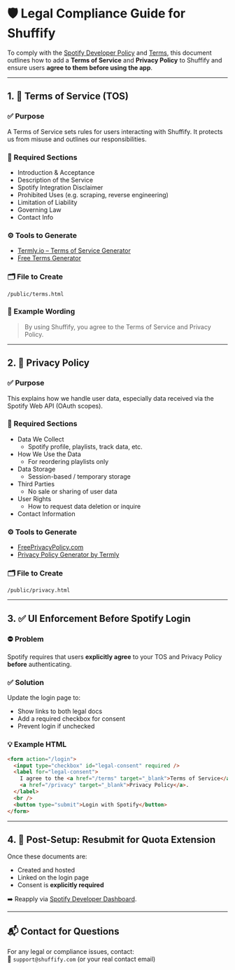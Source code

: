 
# 🛡️ Legal Compliance Guide for Shuffify

To comply with the [Spotify Developer Policy](https://developer.spotify.com/policy) and [Terms](https://developer.spotify.com/terms), this document outlines how to add a **Terms of Service** and **Privacy Policy** to Shuffify and ensure users **agree to them before using the app**.

---

## 1. 📝 Terms of Service (TOS)

### ✅ Purpose
A Terms of Service sets rules for users interacting with Shuffify. It protects us from misuse and outlines our responsibilities.

### 📌 Required Sections
- Introduction & Acceptance
- Description of the Service
- Spotify Integration Disclaimer
- Prohibited Uses (e.g. scraping, reverse engineering)
- Limitation of Liability
- Governing Law
- Contact Info

### ⚙️ Tools to Generate
- [Termly.io – Terms of Service Generator](https://termly.io/products/terms-and-conditions-generator/)
- [Free Terms Generator](https://www.termsfeed.com/terms-conditions-generator/)

### 🗂 File to Create
```
/public/terms.html
```

### 🔗 Example Wording
> By using Shuffify, you agree to the Terms of Service and Privacy Policy.

---

## 2. 🔐 Privacy Policy

### ✅ Purpose
This explains how we handle user data, especially data received via the Spotify Web API (OAuth scopes).

### 📌 Required Sections
- Data We Collect
  - Spotify profile, playlists, track data, etc.
- How We Use the Data
  - For reordering playlists only
- Data Storage
  - Session-based / temporary storage
- Third Parties
  - No sale or sharing of user data
- User Rights
  - How to request data deletion or inquire
- Contact Information

### ⚙️ Tools to Generate
- [FreePrivacyPolicy.com](https://www.freeprivacypolicy.com/)
- [Privacy Policy Generator by Termly](https://termly.io/products/privacy-policy-generator/)

### 🗂 File to Create
```
/public/privacy.html
```

---

## 3. ✅ UI Enforcement Before Spotify Login

### ⛔ Problem
Spotify requires that users **explicitly agree** to your TOS and Privacy Policy **before** authenticating.

### ✅ Solution

Update the login page to:

- Show links to both legal docs
- Add a required checkbox for consent
- Prevent login if unchecked

### 💡 Example HTML

```html
<form action="/login">
  <input type="checkbox" id="legal-consent" required />
  <label for="legal-consent">
    I agree to the <a href="/terms" target="_blank">Terms of Service</a> and
    <a href="/privacy" target="_blank">Privacy Policy</a>.
  </label>
  <br />
  <button type="submit">Login with Spotify</button>
</form>
```

---

## 4. 🔄 Post-Setup: Resubmit for Quota Extension

Once these documents are:
- Created and hosted
- Linked on the login page
- Consent is **explicitly required**

➡️ Reapply via [Spotify Developer Dashboard](https://developer.spotify.com/dashboard/).

---

## 📬 Contact for Questions
For any legal or compliance issues, contact:  
📧 `support@shuffify.com` (or your real contact email)
